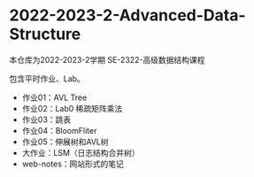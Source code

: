 # 2022-2023-2-Advanced-Data-Structure
本仓库为2022-2023-2学期 SE-2322-高级数据结构课程

包含平时作业、Lab。
- 作业01：AVL Tree
- 作业02：Lab0 稀疏矩阵乘法
- 作业03：跳表
- 作业04：BloomFliter
- 作业05：伸展树和AVL树
- 大作业：LSM（日志结构合并树）
- web-notes：网站形式的笔记
